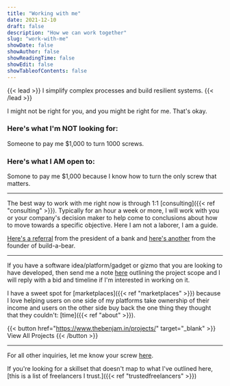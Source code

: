 ```yaml
---
title: "Working with me"
date: 2021-12-10
draft: false
description: "How we can work together"
slug: "work-with-me"
showDate: false
showAuthor: false
showReadingTime: false
showEdit: false
showTableofContents: false
---
```

{{< lead >}}
I simplify complex processes and build resilient systems. 
{{< /lead >}}

I might not be right for you, and you might be right for me. That's okay. 

### Here's what I'm **NOT** looking for:
Someone to pay me $1,000 to turn 1000 screws. 

### Here's what I **AM** open to:
Somone to pay me $1,000 because I know how to turn the only screw that matters. 

---

The best way to work with me right now is through 1:1 [consulting]({{< ref "consulting" >}}). 
Typically for an hour a week or more, I will work with you or your company's decision maker to help come to conclusions about how to move towards a specific objective. Here I am not a laborer, I am a guide. 

[Here's a referral](/Saint%20Louis%20Bank%20Letter.pdf) from the president of a bank and [here's another](/Maxine%20Letter.pdf) from the founder of build-a-bear. 

---

If you have a software idea/platform/gadget or gizmo that you are looking to have developed, then send me a note [here](mailto:me@benjmaminbanderson.com) outlining the project scope and I will reply with a bid and timeline if I'm interested in working on it. 

I have a sweet spot for [marketplaces]({{< ref "marketplaces" >}}) because I love helping users on one side of my platforms take ownership of their income and users on the other side buy back the one thing they thought that they couldn't: [time]({{< ref "about" >}}). 

{{< button href="https://www.thebenjam.in/projects/" target="_blank" >}}
View All Projects
{{< /button >}}

--- 

For all other inquiries, let me know your screw [here](mailto:me@benjmaminbanderson.com). 

If you're looking for a skillset that doesn't map to what I've outlined here, [this is a list of freelancers I trust.]({{< ref "trustedfreelancers" >}}) 

